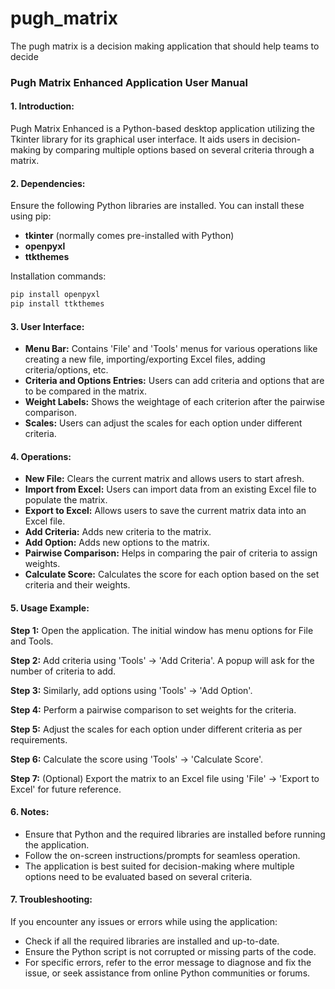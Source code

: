 # pugh_matrix
The pugh matrix is a decision making application that should help teams to decide

### Pugh Matrix Enhanced Application User Manual

#### 1. **Introduction:**
   Pugh Matrix Enhanced is a Python-based desktop application utilizing the Tkinter library for its graphical user interface. It aids users in decision-making by comparing multiple options based on several criteria through a matrix.

#### 2. **Dependencies:**
   Ensure the following Python libraries are installed. You can install these using pip:

   - **tkinter** (normally comes pre-installed with Python)
   - **openpyxl**
   - **ttkthemes**

   Installation commands:
   ```bash
   pip install openpyxl
   pip install ttkthemes
   ```

#### 3. **User Interface:**

   - **Menu Bar:** Contains 'File' and 'Tools' menus for various operations like creating a new file, importing/exporting Excel files, adding criteria/options, etc.
   - **Criteria and Options Entries:** Users can add criteria and options that are to be compared in the matrix.
   - **Weight Labels:** Shows the weightage of each criterion after the pairwise comparison.
   - **Scales:** Users can adjust the scales for each option under different criteria.

#### 4. **Operations:**

   - **New File:** Clears the current matrix and allows users to start afresh.
   - **Import from Excel:** Users can import data from an existing Excel file to populate the matrix.
   - **Export to Excel:** Allows users to save the current matrix data into an Excel file.
   - **Add Criteria:** Adds new criteria to the matrix.
   - **Add Option:** Adds new options to the matrix.
   - **Pairwise Comparison:** Helps in comparing the pair of criteria to assign weights.
   - **Calculate Score:** Calculates the score for each option based on the set criteria and their weights.

#### 5. **Usage Example:**

   **Step 1:** Open the application. The initial window has menu options for File and Tools.

   **Step 2:** Add criteria using 'Tools' -> 'Add Criteria'. A popup will ask for the number of criteria to add.

   **Step 3:** Similarly, add options using 'Tools' -> 'Add Option'.

   **Step 4:** Perform a pairwise comparison to set weights for the criteria.


   **Step 5:** Adjust the scales for each option under different criteria as per requirements.


   **Step 6:** Calculate the score using 'Tools' -> 'Calculate Score'.


   **Step 7:** (Optional) Export the matrix to an Excel file using 'File' -> 'Export to Excel' for future reference.


#### 6. **Notes:**

   - Ensure that Python and the required libraries are installed before running the application.
   - Follow the on-screen instructions/prompts for seamless operation.
   - The application is best suited for decision-making where multiple options need to be evaluated based on several criteria.

#### 7. **Troubleshooting:**

   If you encounter any issues or errors while using the application:
   - Check if all the required libraries are installed and up-to-date.
   - Ensure the Python script is not corrupted or missing parts of the code.
   - For specific errors, refer to the error message to diagnose and fix the issue, or seek assistance from online Python communities or forums.

